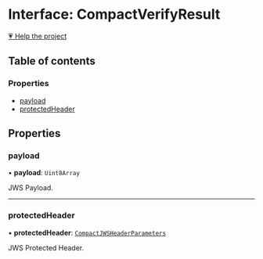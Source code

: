 # Interface: CompactVerifyResult

[💗 Help the project](https://github.com/sponsors/panva)

## Table of contents

### Properties

- [payload](types.CompactVerifyResult.md#payload)
- [protectedHeader](types.CompactVerifyResult.md#protectedheader)

## Properties

### payload

• **payload**: `Uint8Array`

JWS Payload.

___

### protectedHeader

• **protectedHeader**: [`CompactJWSHeaderParameters`](types.CompactJWSHeaderParameters.md)

JWS Protected Header.
